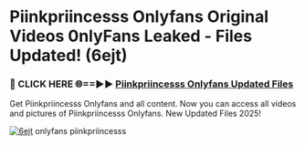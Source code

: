 # Piinkpriincesss Onlyfans Original Videos 0nlyFans Leaked - Files Updated! (6ejt)

<h3>🔴 CLICK HERE 🌐==►► <a href="https://tinyurl.com/x26r9saj" rel="nofollow">Piinkpriincesss Onlyfans Updated Files</a></h3>

Get Piinkpriincesss Onlyfans and all content. Now you can access all videos and pictures of Piinkpriincesss Onlyfans. New Updated Files 2025!

[![6ejt](https://i.imgur.com/LkgZPqh.gif)](https://tinyurl.com/x26r9saj)
onlyfans piinkpriincesss